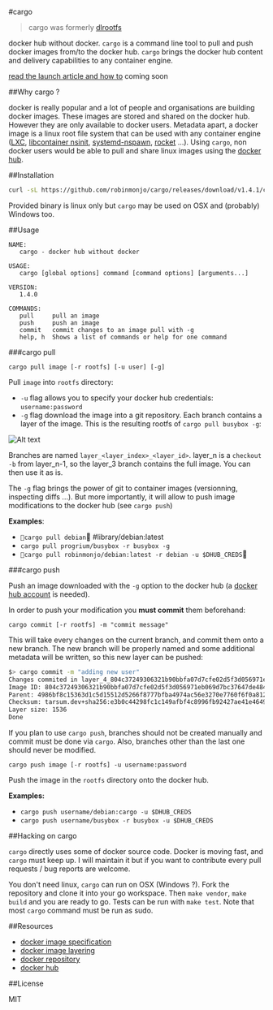 #cargo

> cargo was formerly [dlrootfs](https://github.com/robinmonjo/dlrootfs)

docker hub without docker. `cargo` is a command line tool to pull and push docker images from/to the docker hub.
`cargo` brings the docker hub content and delivery capabilities to any container engine.

[read the launch article and how to]() coming soon

##Why cargo ?

docker is really popular and a lot of people and organisations are building docker images. These images are stored
and shared on the docker hub. However they are only available to docker users. Metadata apart, a docker
image is a linux root file system that can be used with any container engine
([LXC](https://linuxcontainers.org/lxc/introduction/),
[libcontainer nsinit](https://github.com/docker/libcontainer#nsinit),
[systemd-nspawn](http://www.freedesktop.org/software/systemd/man/systemd-nspawn.html),
[rocket](https://github.com/coreos/rocket)
...).
Using `cargo`, non docker users would be able to pull and share linux images using the [docker hub](https://hub.docker.com/).

##Installation

````bash
curl -sL https://github.com/robinmonjo/cargo/releases/download/v1.4.1/cargo-v1.4.1_x86_64.tgz | tar -C /usr/local/bin -zxf -
````

Provided binary is linux only but `cargo` may be used on OSX and (probably) Windows too.

##Usage

````
NAME:
   cargo - docker hub without docker

USAGE:
   cargo [global options] command [command options] [arguments...]

VERSION:
   1.4.0

COMMANDS:
   pull		pull an image
   push		push an image
   commit	commit changes to an image pull with -g
   help, h	Shows a list of commands or help for one command
````

###cargo pull

`cargo pull image [-r rootfs] [-u user] [-g]`

Pull `image` into `rootfs` directory:
- `-u` flag allows you to specify your docker hub credentials: `username:password`
- `-g` flag download the image into a git repository. Each branch contains a layer
of the image. This is the resulting rootfs of `cargo pull busybox -g`:

![Alt text](https://dl.dropboxusercontent.com/u/6543817/cargo-readme/cargo_br.png)

Branches are named `layer_<layer_index>_<layer_id>`. layer_n is a `checkout -b` from layer_n-1, so
the layer_3 branch contains the full image. You can then use it as is.

The `-g` flag brings the power of git to container images (versionning, inspecting diffs ...). But more importantly, it will allow to
push image modifications to the docker hub (see `cargo push`)

**Examples**:
- `cargo pull debian` #library/debian:latest
- `cargo pull progrium/busybox -r busybox -g`
- `cargo pull robinmonjo/debian:latest -r debian -u $DHUB_CREDS`

###cargo push

Push an image downloaded with the `-g` option to the docker hub
(a [docker hub account](https://hub.docker.com/account/signup/) is needed).

In order to push your modification you **must commit** them beforehand:

`cargo commit [-r rootfs] -m "commit message"`

This will take every changes on the current branch, and commit them onto a new branch.
The new branch will be properly named and some additional metadata will be written, so
this new layer can be pushed:

````bash
$> cargo commit -m "adding new user"
Changes commited in layer_4_804c37249306321b90bbfa07d7cfe02d5f3d056971eb069d7bc37647de484a35
Image ID: 804c37249306321b90bbfa07d7cfe02d5f3d056971eb069d7bc37647de484a35
Parent: 4986bf8c15363d1c5d15512d5266f8777bfba4974ac56e3270e7760f6f0a8125
Checksum: tarsum.dev+sha256:e3b0c44298fc1c149afbf4c8996fb92427ae41e4649b934ca495991b7852b855
Layer size: 1536
Done
````

If you plan to use `cargo push`, branches should not be created manually and commit must be done via `cargo`.
Also, branches other than the last one should never be modified.

`cargo push image [-r rootfs] -u username:password`

Push the image in the `rootfs` directory onto the docker hub.

**Examples:**
- `cargo push username/debian:cargo -u $DHUB_CREDS`
- `cargo push username/busybox -r busybox -u $DHUB_CREDS`


##Hacking on cargo

`cargo` directly uses some of docker source code. Docker is moving fast, and `cargo` must keep up.
I will maintain it but if you want to contribute every pull requests / bug reports are welcome.

You don't need linux, `cargo` can run on OSX (Windows ?). Fork the repository and clone it into your
go workspace. Then `make vendor`, `make build` and you are ready to go. Tests can be run
with `make test`. Note that most `cargo` command must be run as sudo.

##Resources

- [docker image specification](https://github.com/docker/docker/blob/master/image/spec/v1.md)
- [docker image layering](https://docs.docker.com/terms/layer/)
- [docker repository](https://github.com/docker/docker)
- [docker hub](https://hub.docker.com/)

##License

MIT
